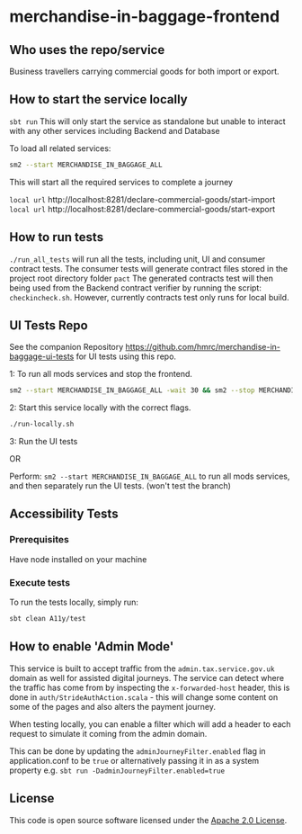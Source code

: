 # merchandise-in-baggage-frontend

## Who uses the repo/service

Business travellers carrying commercial goods for both import or export.

## How to start the service locally

`sbt run` This will only start the service as standalone but unable to interact with any other services including Backend and Database

To load all related services:

```bash
sm2 --start MERCHANDISE_IN_BAGGAGE_ALL
```

This will start all the required services to complete a journey

`local url` http://localhost:8281/declare-commercial-goods/start-import
`local url` http://localhost:8281/declare-commercial-goods/start-export

## How to run tests

`./run_all_tests` will run all the tests, including unit, UI and consumer contract tests. The consumer tests will generate
contract files stored in the project root directory folder `pact`
The generated contracts test will then being used from the Backend contract verifier by running the script:
`checkincheck.sh`. However, currently contracts test only runs for local build.

## UI Tests Repo

See the companion Repository https://github.com/hmrc/merchandise-in-baggage-ui-tests for UI tests using this repo.

1: To run all mods services and stop the frontend.

```bash
sm2 --start MERCHANDISE_IN_BAGGAGE_ALL -wait 30 && sm2 --stop MERCHANDISE_IN_BAGGAGE_FRONTEND
```

2: Start this service locally with the correct flags.

```bash
./run-locally.sh
```

3: Run the UI tests

OR

Perform: `sm2 --start MERCHANDISE_IN_BAGGAGE_ALL` to run all mods services, and then separately run the UI tests.
(won't test the branch)

## Accessibility Tests

### Prerequisites
Have node installed on your machine

### Execute tests
To run the tests locally, simply run:
```bash
sbt clean A11y/test
```

## How to enable 'Admin Mode'

This service is built to accept traffic from the `admin.tax.service.gov.uk` domain as well for assisted digital journeys.
The service can detect where the traffic has come from by inspecting the `x-forwarded-host` header, this is done in
`auth/StrideAuthAction.scala` - this will change some content on some of the pages and also alters the payment journey.

When testing locally, you can enable a filter which will add a header to each request to simulate it coming from the admin domain.

This can be done by updating the `adminJourneyFilter.enabled` flag in application.conf to be `true` or alternatively passing it in as
a system property e.g. `sbt run -DadminJourneyFilter.enabled=true`

## License

This code is open source software licensed under the [Apache 2.0 License]("http://www.apache.org/licenses/LICENSE-2.0.html").
